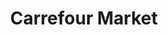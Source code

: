 ---
title: "Carrefour Market"
url: /thonon-les-bains/carrefour-market-chemin-de-morcy/
shop: Supermarkt
---